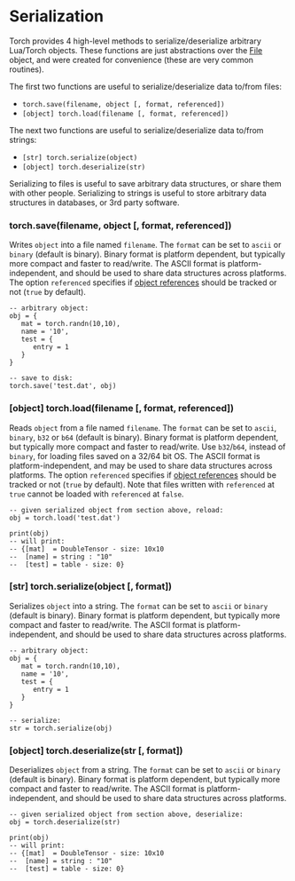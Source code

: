 
<a name="torch.serialization.dok"></a>
# Serialization #

Torch provides 4 high-level methods to serialize/deserialize arbitrary Lua/Torch objects.
These functions are just abstractions over the [File](#torch.File) object, and were created
for convenience (these are very common routines).

The first two functions are useful to serialize/deserialize data to/from files:

  - `torch.save(filename, object [, format, referenced])`
  - `[object] torch.load(filename [, format, referenced])`

The next two functions are useful to serialize/deserialize data to/from strings:

  - `[str] torch.serialize(object)`
  - `[object] torch.deserialize(str)`

Serializing to files is useful to save arbitrary data structures, or share them with other people.
Serializing to strings is useful to store arbitrary data structures in databases, or 3rd party
software.

<a name="torch.save"></a>
### torch.save(filename, object [, format, referenced]) ###

Writes `object` into a file named `filename`. The `format` can be set to
`ascii` or `binary` (default is binary). Binary format is platform
dependent, but typically more compact and faster to read/write. The ASCII
format is platform-independent, and should be used to share data structures
across platforms. The option `referenced` specifies if
[object references](file.md#torch.File.referenced) should be tracked or not
(`true` by default).

```
-- arbitrary object:
obj = {
   mat = torch.randn(10,10),
   name = '10',
   test = {
      entry = 1
   }
}

-- save to disk:
torch.save('test.dat', obj)
```

<a name="torch.load"></a>
### [object] torch.load(filename [, format, referenced]) ###

Reads `object` from a file named `filename`.
The `format` can be set to `ascii`, `binary`, `b32` or `b64` (default is binary).
Binary format is platform dependent, but typically more compact and faster to read/write.
Use `b32`/`b64`, instead of `binary`, for loading files saved on a 32/64 bit OS.
The ASCII format is platform-independent, and may be used to share data structures across platforms.
The option `referenced` specifies if [object references](file.md#torch.File.referenced) should be tracked or not (`true` by default).
Note that files written with `referenced` at `true` cannot be loaded with `referenced` at `false`.

```
-- given serialized object from section above, reload:
obj = torch.load('test.dat')

print(obj)
-- will print:
-- {[mat]  = DoubleTensor - size: 10x10
--  [name] = string : "10"
--  [test] = table - size: 0}
```

<a name="torch.serialize"></a>
### [str] torch.serialize(object [, format]) ###

Serializes `object` into a string. The `format` can be set
to `ascii` or `binary` (default is binary). Binary format is platform
dependent, but typically more compact and faster to read/write. The ASCII
format is platform-independent, and should be used to share data structures
across platforms.

```
-- arbitrary object:
obj = {
   mat = torch.randn(10,10),
   name = '10',
   test = {
      entry = 1
   }
}

-- serialize:
str = torch.serialize(obj)
```

<a name="torch.deserialize"></a>
### [object] torch.deserialize(str [, format]) ###

Deserializes `object` from a string. The `format` can be set
to `ascii` or `binary` (default is binary). Binary format is platform
dependent, but typically more compact and faster to read/write. The ASCII
format is platform-independent, and should be used to share data structures
across platforms.

```
-- given serialized object from section above, deserialize:
obj = torch.deserialize(str)

print(obj)
-- will print:
-- {[mat]  = DoubleTensor - size: 10x10
--  [name] = string : "10"
--  [test] = table - size: 0}
```

